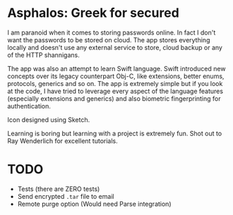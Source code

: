 # Asphalos: Greek for secured

I am paranoid when it comes to storing passwords online. In fact I don't want the passwords to be stored on cloud. The app stores everything locally and doesn't use any external service to store, cloud backup or any of the HTTP shannigans.

The app was also an attempt to learn Swift language. Swift introduced new concepts over its legacy counterpart Obj-C, like extensions, better enums, protocols, generics and so on. 
The app is extremely simple but if you look at the code, I have tried to leverage every aspect of the language features (especially extensions and generics) and also biometric fingerprinting for authentication.

Icon designed using Sketch.

Learning is boring but learning with a project is extremely fun. Shot out to Ray Wenderlich for excellent tutorials.


# TODO

* Tests (there are ZERO tests)
* Send encrypted `.tar` file to email
* Remote purge option (Would need Parse integration)

